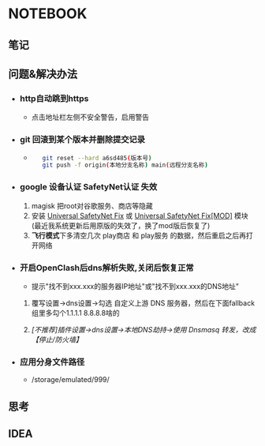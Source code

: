 # NOTEBOOK

## 笔记

## 问题&解决办法  

- ###  http自动跳到https  
     - 点击地址栏左侧不安全警告，启用警告
- ###  git 回滚到某个版本并删除提交记录  
     - ```bash
          git reset --hard a6sd485(版本号)
          git push -f origin(本地分支名称) main(远程分支名称)
       ```
- ###  google 设备认证 SafetyNet认证 失效
     1. magisk 把root对谷歌服务、商店等隐藏
     2. 安装 [Universal SafetyNet Fix](https://github.com/kdrag0n/safetynet-fix) 或 [Universal SafetyNet Fix[MOD]](https://github.com/Displax/safetynet-fix) 模块(最近我系统更新后用原版的失效了，换了mod版后恢复了)
     3. **飞行模式**下多清空几次 play商店 和 play服务 的数据，然后重启之后再打开网络
- ###  开启OpenClash后dns解析失败,关闭后恢复正常
     - 提示"找不到xxx.xxx的服务器IP地址"或"找不到xxx.xxx的DNS地址"
     1. 覆写设置→dns设置→勾选 自定义上游 DNS 服务器，然后在下面fallback组里多勾个1.1.1.1 8.8.8.8啥的

     2. _[不推荐]插件设置→dns设置→本地DNS劫持→使用 Dnsmasq 转发，改成【停止/防火墙】_
- ###  应用分身文件路径
     - /storage/emulated/999/
## 思考

## IDEA
